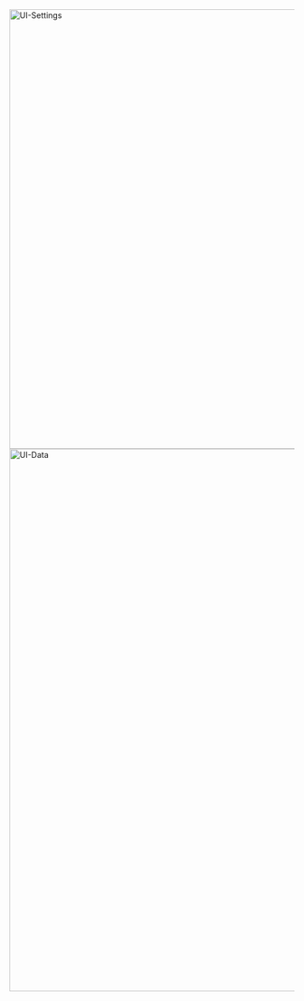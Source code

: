 <img width="777" alt="UI-Settings" src="https://github.com/user-attachments/assets/019985b5-13c6-478c-97d5-cffb6b08f96e">
<img width="959" alt="UI-Data" src="https://github.com/user-attachments/assets/30d4f083-bf69-49ed-9f1f-15f71ddd5d40">
